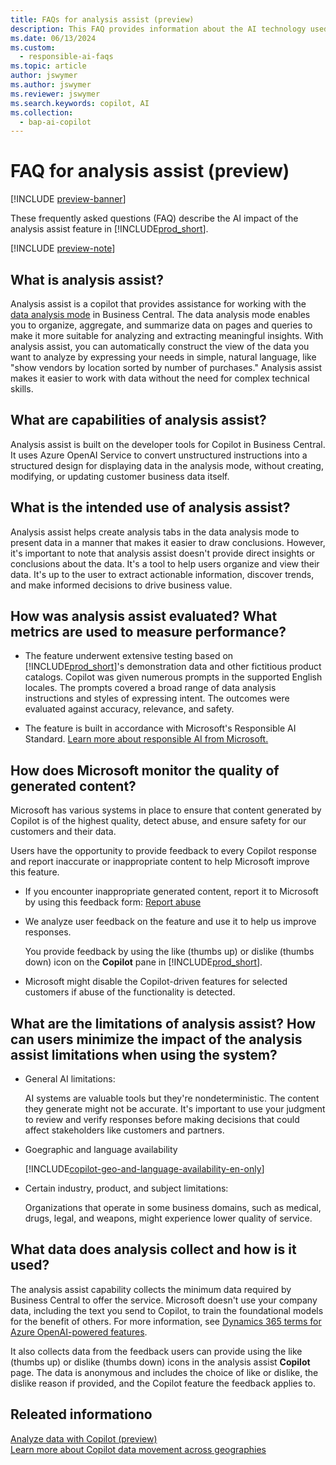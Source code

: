 ```yaml
---
title: FAQs for analysis assist (preview)
description: This FAQ provides information about the AI technology used for analyzing data on pages in Business Central. It includes key considerations and details about how AI is used, how it was tested and evaluated, and any specific limitations.
ms.date: 06/13/2024
ms.custom: 
  - responsible-ai-faqs
ms.topic: article
author: jswymer
ms.author: jswymer
ms.reviewer: jswymer
ms.search.keywords: copilot, AI 
ms.collection:
  - bap-ai-copilot
---
```


# FAQ for analysis assist (preview)

[!INCLUDE [preview-banner](~/../shared-content/shared/preview-includes/preview-banner.md)]

These frequently asked questions (FAQ) describe the AI impact of the analysis assist feature in [!INCLUDE[prod_short](includes/prod_short.md)].

[!INCLUDE [preview-note](~/../shared-content/shared/preview-includes/production-ready-preview-dynamics365.md)]

## What is analysis assist?

Analysis assist is a copilot that provides assistance for working with the [data analysis mode](analysis-mode.md) in Business Central. The data analysis mode enables you to organize, aggregate, and summarize data on pages and queries to make it more suitable for analyzing and extracting meaningful insights. With analysis assist, you can automatically construct the view of the data you want to analyze by expressing your needs in simple, natural language, like "show vendors by location sorted by number of purchases." Analysis assist makes it easier to work with data without the need for complex technical skills.

## What are capabilities of analysis assist?

Analysis assist is built on the developer tools for Copilot in Business Central. It uses Azure OpenAI Service to convert unstructured instructions into a structured design for displaying data in the analysis mode, without creating, modifying, or updating customer business data itself.

## What is the intended use of analysis assist?

Analysis assist helps create analysis tabs in the data analysis mode to present data in a manner that makes it easier to draw conclusions. However, it's important to note that analysis assist doesn't provide direct insights or conclusions about the data. It's a tool to help users organize and view their data. It's up to the user to extract actionable information, discover trends, and make informed decisions to drive business value.

## How was analysis assist evaluated? What metrics are used to measure performance?

- The feature underwent extensive testing based on [!INCLUDE[prod_short](includes/prod_short.md)]'s demonstration data and other fictitious product catalogs. Copilot was given numerous prompts in the supported English locales. The prompts covered a broad range of data analysis instructions and styles of expressing intent. The outcomes were evaluated against accuracy, relevance, and safety.

- The feature is built in accordance with Microsoft's Responsible AI Standard. [Learn more about responsible AI from Microsoft.](https://aka.ms/RAI)

## How does Microsoft monitor the quality of generated content?

Microsoft has various systems in place to ensure that content generated by Copilot is of the highest quality, detect abuse, and ensure safety for our customers and their data.

Users have the opportunity to provide feedback to every Copilot response and report inaccurate or inappropriate content to help Microsoft improve this feature.

- If you encounter inappropriate generated content, report it to Microsoft by using this feedback form: [Report abuse](https://go.microsoft.com/fwlink/?linkid=2249810)

- We analyze user feedback on the feature and use it to help us improve responses.

  You provide feedback by using the like (thumbs up) or dislike (thumbs down) icon on the **Copilot** pane in [!INCLUDE[prod_short](includes/prod_short.md)].

- Microsoft might disable the Copilot-driven features for selected customers if abuse of the functionality is detected.

## What are the limitations of analysis assist? How can users minimize the impact of the analysis assist limitations when using the system?

- General AI limitations:

  AI systems are valuable tools but they're nondeterministic. The content they generate might not be accurate. It's important to use your judgment to review and verify responses before making decisions that could affect stakeholders like customers and partners.

- Goegraphic and language availability

   [!INCLUDE[copilot-geo-and-language-availability-en-only](includes/copilot-geo-and-language-availability-en-only.md)]

- Certain industry, product, and subject limitations:

  Organizations that operate in some business domains, such as medical, drugs, legal, and weapons, might experience lower quality of service.

## What data does analysis collect and how is it used?

The analysis assist capability collects the minimum data required by Business Central to offer the service. Microsoft doesn't use your company data, including the text you send to Copilot, to train the foundational models for the benefit of others. For more information, see [Dynamics 365 terms for Azure OpenAI-powered features](https://go.microsoft.com/fwlink/?linkid=2236010).

It also collects data from the feedback users can provide using the like (thumbs up) or dislike (thumbs down) icons in the analysis assist **Copilot** page. The data is anonymous and includes the choice of like or dislike, the dislike reason if provided, and the Copilot feature the feedback applies to.

## Releated informationo

[Analyze data with Copilot (preview)](analysis-assist.md)  
[Learn more about Copilot data movement across geographies](/dynamics365/business-central/ai-copilot-data-movement)  


